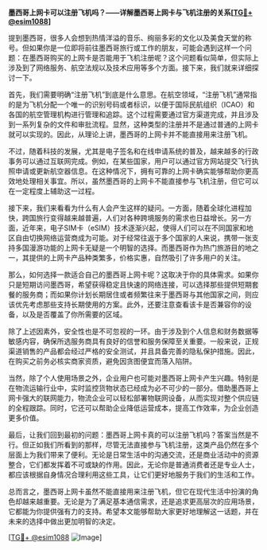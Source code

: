 **墨西哥上网卡可以注册飞机吗？——详解墨西哥上网卡与飞机注册的关系[[TG💪+ @esim1088](https://t.me/s/esim1088)]**

提到墨西哥，很多人会想到热情洋溢的音乐、绚丽多彩的文化以及美食天堂的称号。但如果你是一位即将前往墨西哥旅行或工作的朋友，可能会遇到这样一个问题：在墨西哥购买的上网卡是否能用于飞机注册呢？这个问题看似简单，但实际上涉及到了网络服务、航空法规以及技术应用等多个方面。接下来，我们就来详细探讨一下。

首先，我们需要明确“注册飞机”到底是什么意思。在航空领域，“注册飞机”通常指的是为飞机分配一个唯一的识别号码或者标识，以便于国际民航组织（ICAO）和各国的航空管理机构进行管理和追踪。这个过程需要通过官方渠道完成，并且涉及到一系列复杂的文件和审批流程。显然，这种类型的注册并不是通过普通的上网卡就可以实现的。因此，从理论上讲，墨西哥的上网卡并不能直接用来注册飞机。

不过，随着科技的发展，尤其是电子签名和在线申请系统的普及，越来越多的行政事务可以通过互联网完成。例如，在某些国家，用户可以通过官方网站提交飞行执照申请或更新航空器信息。在这种情况下，拥有可靠的上网卡确实能够帮助你更高效地处理相关事宜。所以，虽然墨西哥的上网卡不能直接参与飞机注册，但它可以在一定程度上辅助这一过程。

接下来，我们来看看为什么有人会产生这样的疑问。一方面，随着全球化进程加快，跨国旅行变得越来越普遍，人们对各种跨境服务的需求也日益增长。另一方面，近年来，电子SIM卡（eSIM）技术逐渐兴起，使得人们可以在不同国家和地区自由切换网络运营商成为可能。对于经常往返于多个国家的人来说，携带一张支持多国漫游功能的上网卡无疑是一个明智的选择。而墨西哥作为热门旅游目的地之一，其提供的上网卡产品种类繁多，价格实惠，自然吸引了许多用户的关注。

那么，如何选择一款适合自己的墨西哥上网卡呢？这取决于你的具体需求。如果你只是短期访问墨西哥，希望获得稳定且快速的网络连接，可以选择那些提供短期套餐的服务商；而如果你计划长期居住或者频繁往来于墨西哥与其他国家之间，则应该优先考虑那些支持长期使用的方案。此外，还要注意查看该卡是否兼容你的设备，以及是否覆盖了你所需要的区域。

除了上述因素外，安全性也是不可忽视的一环。由于涉及到个人信息和财务数据等敏感内容，确保所选服务商具有良好的信誉和服务保障至关重要。一般来说，正规渠道销售的产品都会经过严格的安全测试，并且具备完善的隐私保护措施。因此，在购买之前务必核实商家资质，避免因贪图便宜而落入陷阱。

当然，除了个人使用场景之外，企业用户也可能对墨西哥上网卡产生兴趣。特别是在物流运输行业中，实时监控货物状态已经成为必不可少的一部分。借助墨西哥上网卡强大的联网能力，物流企业可以轻松部署物联网设备，从而实现对整个供应链的全程跟踪。同时，它还可以帮助企业降低运营成本，提高工作效率，为企业创造更多价值。

最后，让我们回到最初的问题：墨西哥上网卡真的可以注册飞机吗？答案当然是不行。但正如我们所看到的那样，尽管无法直接参与飞机注册，这类产品仍然在多个层面上为我们带来了便利。无论是日常生活中的沟通交流，还是商业活动中的资源整合，它们都发挥着不可或缺的作用。因此，无论你是普通消费者还是专业人士，都应该根据自身情况合理利用这些工具，让它们更好地服务于我们的生活和工作。

总而言之，墨西哥上网卡虽然不能直接用来注册飞机，但它在现代生活中扮演的角色却越来越重要。无论是为了满足基本通信需求，还是追求更高层次的应用场景，它都能为你提供强有力的支持。希望本文能够帮助大家更好地理解这一话题，并在未来的选择中做出更加明智的决定。

[[TG💪+ @esim1088](https://t.me/s/esim1088) ![Image](https://i.postimg.cc/4NQfJmqS/Snipaste-2025-05-13-00-14-12.png)]